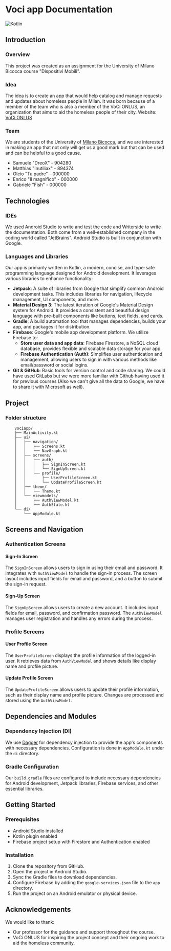 # Voci app Documentation

![Kotlin](https://img.shields.io/badge/Kotlin-0095D5?style=for-the-badge&logo=kotlin&logoColor=white)

## Introduction

### Overview
This project was created as an assignment for the University of Milano Bicocca course "Dispositivi Mobili".

### Idea
The idea is to create an app that would help catalog and manage requests and updates about homeless people in Milan. It was born because of a member of the team who is also a member of the VoCi ONLUS, an organization that aims to aid the homeless people of their city.
Website: [VoCi ONLUS](https://www.volontaricittadini.it)

### Team
We are students of the University of [Milano Bicocca](https://www.unimib.it/), and we are interested in making an app that not only will get us a good mark but that can be used and can be helpful to a good cause.
- Samuele "DreoX" - 904280
- Matthias "Inutiliax" - 894374
- Olcio "Tu padre" - 000000
- Enrico "Il magnifico" - 000000
- Gabriele "Fish" - 000000

## Technologies

### IDEs
We used Android Studio to write and test the code and Writerside to write the documentation. Both come from a well-established company in the coding world called "JetBrains". Android Studio is built in conjunction with Google.

### Languages and Libraries
Our app is primarily written in Kotlin, a modern, concise, and type-safe programming language designed for Android development. It leverages various libraries to enhance functionality:
- **Jetpack**: A suite of libraries from Google that simplify common Android development tasks. This includes libraries for navigation, lifecycle management, UI components, and more.
- **Material Design 3**: The latest iteration of Google's Material Design system for Android. It provides a consistent and beautiful design language with pre-built components like buttons, text fields, and cards.
- **Gradle**: A build automation tool that manages dependencies, builds your app, and packages it for distribution.
- **Firebase**: Google's mobile app development platform. We utilize Firebase to:
   - **Store user data and app data**: Firebase Firestore, a NoSQL cloud database, provides flexible and scalable data storage for your app.
   - **Firebase Authentication (Auth)**: Simplifies user authentication and management, allowing users to sign in with various methods like email/password or social logins.
- **Git & GitHub**: Basic tools for version control and code sharing. We could have used GitLabs but we were more familiar with Github having used it for previous courses (Also we can't give all the data to Google, we have to share it with Microsoft as well).

## Project

### Folder structure

```
    vociapp/
    ├── MainActivity.kt
    ├── ui/
    │   ├── navigation/
    │   │   ├── Screens.kt
    │   │   └── NavGraph.kt
    │   ├── screens/
    │   │   ├── auth/
    │   │   │   ├── SignInScreen.kt
    │   │   │   └── SignUpScreen.kt
    │   │   └── profile/
    │   │       ├── UserProfileScreen.kt
    │   │       └── UpdateProfileScreen.kt
    │   ├── theme/
    │   │   └── Theme.kt
    │   └── viewmodels/
    │       ├── AuthViewModel.kt
    │       └── AuthState.kt
    └── di/
        └── AppModule.kt
```

## Screens and Navigation

### Authentication Screens

#### Sign-In Screen
The `SignInScreen` allows users to sign in using their email and password. It integrates with `AuthViewModel` to handle the sign-in process. The screen layout includes input fields for email and password, and a button to submit the sign-in request.

#### Sign-Up Screen
The `SignUpScreen` allows users to create a new account. It includes input fields for email, password, and confirmation password. The `AuthViewModel` manages user registration and handles any errors during the process.

### Profile Screens

#### User Profile Screen
The `UserProfileScreen` displays the profile information of the logged-in user. It retrieves data from `AuthViewModel` and shows details like display name and profile picture.

#### Update Profile Screen
The `UpdateProfileScreen` allows users to update their profile information, such as their display name and profile picture. Changes are processed and stored using the `AuthViewModel`.

## Dependencies and Modules

### Dependency Injection (DI)
We use [Dagger](https://dagger.dev/) for dependency injection to provide the app's components with necessary dependencies. Configuration is done in `AppModule.kt` under the `di` directory.

### Gradle Configuration
Our `build.gradle` files are configured to include necessary dependencies for Android development, Jetpack libraries, Firebase services, and other essential libraries.

## Getting Started

### Prerequisites
- Android Studio installed
- Kotlin plugin enabled
- Firebase project setup with Firestore and Authentication enabled

### Installation
1. Clone the repository from GitHub.
2. Open the project in Android Studio.
3. Sync the Gradle files to download dependencies.
4. Configure Firebase by adding the `google-services.json` file to the `app` directory.
5. Run the project on an Android emulator or physical device.

## Acknowledgements

We would like to thank:
- Our professor for the guidance and support throughout the course.
- VoCi ONLUS for inspiring the project concept and their ongoing work to aid the homeless community.
